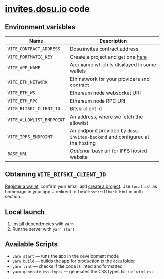 # [invites.dosu.io](https://invites.dosu.io) code

## Environment variables

| Name                      | Description                                                                  |
| ------------------------- | ---------------------------------------------------------------------------- |
| `VITE_CONTRACT_ADDRESS`   | Dosu invites contract address                                                |
| `VITE_FORTMATIC_KEY`      | Create a project and get one [here](https://dashboard.fortmatic.com/)        |
| `VITE_APP_NAME`           | App name which is displayed in some wallets                                  |
| `VITE_ETH_NETWORK`        | Eth network for your providers and contract                                  |
| `VITE_ETH_WS`             | Ethereum node websocket URI                                                  |
| `VITE_ETH_RPC`            | Ethereum node RPC URI                                                        |
| `VITE_BITSKI_CLIENT_ID`   | Bitski client id                                                             |
| `VITE_ALLOWLIST_ENDPOINT` | An address, where we fetch the allowlist                                     |
| `VITE_IPFS_ENDPOINT`      | An endpoint provided by `dosu-invites-backend` and configured at the hosting |
| `BASE_URL`                | _Optional_: base url for IPFS hosted website                                 |

## Obtaining `VITE_BITSKI_CLIENT_ID`

[Register a wallet](https://wallet.bitski.com/), confirm your email and [create a project](https://developer.bitski.com/). Use `localhost` as homepage in your app + redirect to `localhost/callback.html` in auth section.

## Local launch

1. Install dependencies with `yarn`
2. Run the server with `yarn start`

## Available Scripts

- `yarn start` — runs the app in the development mode
- `yarn build` — builds the app for production to the `docs` folder
- `yarn lint` — checks if the code is linted and formatted
- `yarn generate-css-types` — generates the CSS types for `tailwind-css`
